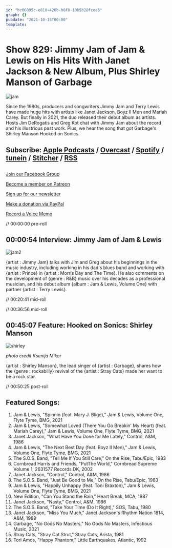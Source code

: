 ```yaml
---
id: "bc06895c-e810-426b-b8f8-10b5b28fcea6"
graph: {}
pubdate: "2021-10-15T00:00"
template: 
---
```






# Show 829: Jimmy Jam of Jam & Lewis on His Hits With Janet Jackson & New Album, Plus Shirley Manson of Garbage

![jam](https://static.soundopinions.org/images/2021/jam.jpeg)

Since the 1980s, producers and songwriters Jimmy Jam and Terry Lewis have made huge hits with artists like Janet Jackson, Boyz II Men and Mariah Carey. But finally in 2021, the duo released their debut album as artists. Hosts Jim DeRogatis and Greg Kot chat with Jimmy Jam about the record and his illustrious past work. Plus, we hear the song that got Garbage's Shirley Manson Hooked on Sonics.



## Subscribe: [Apple Podcasts](https://itunes.apple.com/us/podcast/sound-opinions/id94793843) / [Overcast](https://overcast.fm/itunes94793843/sound-opinions) / [Spotify](https://open.spotify.com/show/1kNR8YL7TBrQuRxDdS4wtU) / [tunein](https://tunein.com/podcasts/Music-Podcasts/Sound-Opinions-p60273/) / [Stitcher](http://www.stitcher.com/podcast/sound-opinions) / [RSS](https://feeds.simplecast.com/Nn6fjnB0)



## 

[Join our Facebook Group](https://bit.ly/3sivr9T)

[Become a member on Patreon](https://bit.ly/3slWZvc)

[Sign up for our newsletter](https://bit.ly/3eEvRnG)

[Make a donation via PayPal](https://bit.ly/3dmt9lU)

[Record a Voice Memo](https://bit.ly/2RyD5Ah)

// 00:00:00 pre-roll



## 00:00:54 Interview: Jimmy Jam of Jam & Lewis

![jam2](https://static.soundopinions.org/images/2021/jam-and-lewis.jpeg)

{artist : Jimmy Jam} talks with Jim and Greg about his beginnings in the music industry, including working in his dad's blues band and working with {artist : Prince} in {artist : Morris Day and The Time}. He also comments on the development of {genre : R&B} music over his decades as a professional musician, and his debut album {album : Jam & Lewis, Volume One} with partner {artist : Terry Lewis}.

// 00:20:41 mid-roll

// 00:36:56 mid-roll



## 00:45:07 Feature: Hooked on Sonics: Shirley Manson

![shirley](https://static.soundopinions.org/images/2021/shirley-photo-credit-ksenija-mikor.jpeg)

*photo credit Ksenija Mikor*

{artist : Shirley Manson}, the lead singer of {artist : Garbage}, shares how the {genre : rockabilly} revival of the {artist : Stray Cats} made her want to be a rock star.

// 00:50:25 post-roll



## Featured Songs:

1. Jam & Lewis, "Spinnin (feat. Mary J. Blige)," Jam & Lewis, Volume One, Flyte Tyme, BMG, 2021
2. Jam & Lewis, "Somewhat Loved (There You Go Breakin' My Heart) (feat. Mariah Carey)," Jam & Lewis, Volume One, Flyte Tyme, BMG, 2021
3. Janet Jackson, "What Have You Done for Me Lately," Control, A&M, 1986
4. Jam & Lewis, "The Next Best Day (feat. Boyz II Men)," Jam & Lewis, Volume One, Flyte Tyme, BMG, 2021
5. The S.O.S. Band, "Tell Me If You Still Care," On the Rise, Tabu/Epic, 1983
6. Cornbread Harris and Friends, "PutThe World," Cornbread Supreme Volume 1, 2631577 Records DK, 2002
7. Janet Jackson, "Control," Control, A&M, 1986
8. The S.O.S. Band, "Just Be Good to Me," On the Rise, Tabu/Epic, 1983
9. Jam & Lewis, "Happily Unhappy (feat. Toni Braxton)," Jam & Lewis, Volume One, Flyte Tyme, BMG, 2021
10. New Edition, "Can You Stand the Rain," Heart Break, MCA, 1987
11. Janet Jackson, "Nasty," Control, A&M, 1986
12. The S.O.S. Band, "Take Your Time (Do It Right)," SOS, Tabu, 1980
13. Janet Jackson, "Miss You Much," Janet Jackson's Rhythm Nation 1814, A&M, 1989
14. Garbage, "No Gods No Masters," No Gods No Masters, Infectious Music, 2021
15. Stray Cats, "Stray Cat Strut," Stray Cats, Arista, 1981
16. Tori Amos, "Happy Phantom," Little Earthquakes, Atlantic, 1992